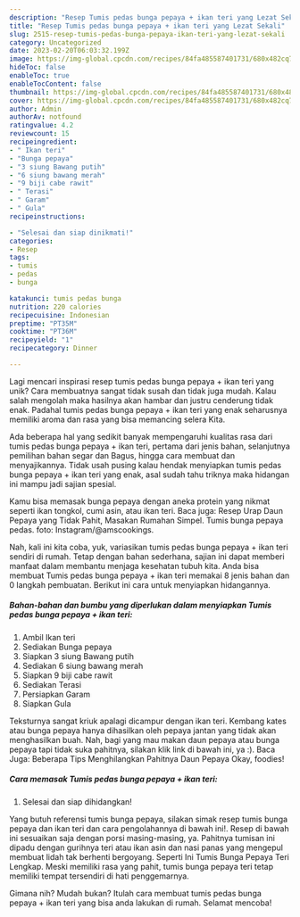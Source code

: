 ```yaml
---
description: "Resep Tumis pedas bunga pepaya + ikan teri yang Lezat Sekali"
title: "Resep Tumis pedas bunga pepaya + ikan teri yang Lezat Sekali"
slug: 2515-resep-tumis-pedas-bunga-pepaya-ikan-teri-yang-lezat-sekali
category: Uncategorized
date: 2023-02-20T06:03:32.199Z
image: https://img-global.cpcdn.com/recipes/84fa485587401731/680x482cq70/tumis-pedas-bunga-pepaya-ikan-teri-foto-resep-utama.jpg
hideToc: false
enableToc: true
enableTocContent: false
thumbnail: https://img-global.cpcdn.com/recipes/84fa485587401731/680x482cq70/tumis-pedas-bunga-pepaya-ikan-teri-foto-resep-utama.jpg
cover: https://img-global.cpcdn.com/recipes/84fa485587401731/680x482cq70/tumis-pedas-bunga-pepaya-ikan-teri-foto-resep-utama.jpg
author: Admin
authorAv: notfound
ratingvalue: 4.2
reviewcount: 15
recipeingredient:
- " Ikan teri"
- "Bunga pepaya"
- "3 siung Bawang putih"
- "6 siung bawang merah"
- "9 biji cabe rawit"
- " Terasi"
- " Garam"
- " Gula"
recipeinstructions:

- "Selesai dan siap dinikmati!"
categories:
- Resep
tags:
- tumis
- pedas
- bunga

katakunci: tumis pedas bunga 
nutrition: 220 calories
recipecuisine: Indonesian
preptime: "PT35M"
cooktime: "PT36M"
recipeyield: "1"
recipecategory: Dinner

---
```





Lagi mencari inspirasi resep tumis pedas bunga pepaya + ikan teri yang unik? Cara membuatnya sangat tidak susah dan tidak juga mudah. Kalau salah mengolah maka hasilnya akan hambar dan justru cenderung tidak enak. Padahal tumis pedas bunga pepaya + ikan teri yang enak seharusnya memiliki aroma dan rasa yang bisa memancing selera Kita.





Ada beberapa hal yang sedikit banyak mempengaruhi kualitas rasa dari tumis pedas bunga pepaya + ikan teri, pertama dari jenis bahan, selanjutnya pemilihan bahan segar dan Bagus, hingga cara membuat dan menyajikannya. Tidak usah pusing kalau hendak menyiapkan tumis pedas bunga pepaya + ikan teri yang enak,      asal sudah tahu triknya maka hidangan ini mampu jadi sajian spesial.














Kamu bisa memasak bunga pepaya dengan aneka protein yang nikmat seperti ikan tongkol, cumi asin, atau ikan teri. Baca juga: Resep Urap Daun Pepaya yang Tidak Pahit, Masakan Rumahan Simpel. Tumis bunga pepaya pedas. foto: Instagram/@amscookings.






Nah, kali ini kita coba, yuk, variasikan tumis pedas bunga pepaya + ikan teri sendiri di rumah. Tetap dengan bahan sederhana, sajian ini dapat memberi manfaat dalam membantu menjaga kesehatan tubuh kita. Anda bisa membuat Tumis pedas bunga pepaya + ikan teri memakai 8 jenis bahan dan 0 langkah pembuatan. Berikut ini cara untuk menyiapkan hidangannya.

<!--inarticleads1-->

##### Bahan-bahan dan bumbu yang diperlukan dalam menyiapkan Tumis pedas bunga pepaya + ikan teri:

1. Ambil  Ikan teri
1. Sediakan Bunga pepaya
1. Siapkan 3 siung Bawang putih
1. Sediakan 6 siung bawang merah
1. Siapkan 9 biji cabe rawit
1. Sediakan  Terasi
1. Persiapkan  Garam
1. Siapkan  Gula


Teksturnya sangat kriuk apalagi dicampur dengan ikan teri. Kembang kates atau bunga pepaya hanya dihasilkan oleh pepaya jantan yang tidak akan menghasilkan buah. Nah, bagi yang mau makan daun pepaya atau bunga pepaya tapi tidak suka pahitnya, silakan klik link di bawah ini, ya :). Baca Juga: Beberapa Tips Menghilangkan Pahitnya Daun Pepaya Okay, foodies! 

<!--inarticleads2-->

##### Cara memasak Tumis pedas bunga pepaya + ikan teri:


1. Selesai dan siap dihidangkan!

Yang butuh referensi tumis bunga pepaya, silakan simak resep tumis bunga pepaya dan ikan teri dan cara pengolahannya di bawah ini!. Resep di bawah ini sesuaikan saja dengan porsi masing-masing, ya. Pahitnya tumisan ini dipadu dengan gurihnya teri atau ikan asin dan nasi panas yang mengepul membuat lidah tak berhenti bergoyang. Seperti Ini Tumis Bunga Pepaya Teri Lengkap. Meski memiliki rasa yang pahit, tumis bunga pepaya teri tetap memiliki tempat tersendiri di hati penggemarnya. 

Gimana nih? Mudah bukan? Itulah cara membuat tumis pedas bunga pepaya + ikan teri yang bisa anda lakukan di rumah. Selamat mencoba!

